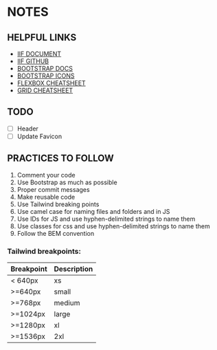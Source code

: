 # NOTES

## HELPFUL LINKS

- [IIF DOCUMENT](https://docs.google.com/document/d/16BxFgmgeOk2GjP4LAPQVNFk2GMKfgbZ4xqju3gua6pQ/edit?usp=sharing)
- [IIF GITHUB](https://github.com/iifnsut/website)
- [BOOTSTRAP DOCS](https://getbootstrap.com/docs/5.3/)
- [BOOTSTRAP ICONS](https://icons.getbootstrap.com/)
- [FLEXBOX CHEATSHEET](https://yoksel.github.io/flex-cheatsheet/)
- [GRID CHEATSHEET](https://yoksel.github.io/grid-cheatsheet/)

## TODO

- [ ] Header
- [ ] Update Favicon

## PRACTICES TO FOLLOW

1.  Comment your code
2.  Use Bootstrap as much as possible
3.  Proper commit messages
4.  Make reusable code
5.  Use Tailwind breaking points
6.  Use camel case for naming files and folders and in JS
7.  Use IDs for JS and use hyphen-delimited strings to name them
8.  Use classes for css and use hyphen-delimited strings to name them
9.  Follow the BEM convention

### Tailwind breakpoints:

| Breakpoint | Description |
| ---------- | ----------- |
| < 640px    | xs          |
| >=640px    | small       |
| >=768px    | medium      |
| >=1024px   | large       |
| >=1280px   | xl          |
| >=1536px   | 2xl         |
